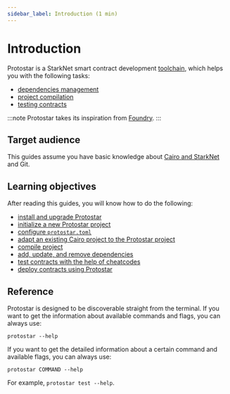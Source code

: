 ```yaml
---
sidebar_label: Introduction (1 min)
---
```


# Introduction

Protostar is a StarkNet smart contract development [toolchain](https://en.wikipedia.org/wiki/Toolchain), which helps you with the following tasks:

- [dependencies management](/docs/tutorials/guides/dependencies-management)
- [project compilation](/docs/tutorials/guides/compiling)
- [testing contracts](/docs/tutorials/guides/testing)

:::note
Protostar takes its inspiration from [Foundry](https://onbjerg.github.io/foundry-book/index.html).
:::

## Target audience

This guides assume you have basic knowledge about [Cairo and StarkNet](https://www.cairo-lang.org/docs/) and Git.

## Learning objectives

After reading this guides, you will know how to do the following:

- [install and upgrade Protostar](/docs/tutorials/installation)
- [initialize a new Protostar project](/docs/tutorials/project-initialization)
- [configure `protostar.toml`](/docs/tutorials/project-initialization#protostartoml)
- [adapt an existing Cairo project to the Protostar project](/docs/tutorials/project-initialization#adapting-an-existing-project-to-the-protostar-project)
- [compile project](/docs/tutorials/guides/compiling)
- [add, update, and remove dependencies](/docs/tutorials/guides/dependencies-management)
- [test contracts with the help of cheatcodes](/docs/tutorials/guides/testing)
- [deploy contracts using Protostar](/docs/tutorials/guides/deployment)

## Reference
Protostar is designed to be discoverable straight from the terminal. If you want to get the information about available commands and flags, you can always use:
```
protostar --help
```
If you want to get the detailed information about a certain command and available flags, you can always use:
```
protostar COMMAND --help
```
For example, `protostar test --help`.
